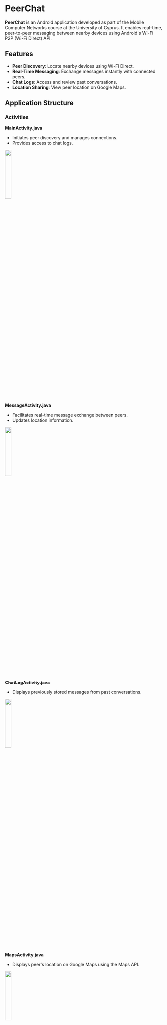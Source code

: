 # PeerChat

**PeerChat** is an Android application developed as part of the Mobile Computer Networks course at the University of Cyprus. It enables real-time, peer-to-peer messaging between nearby devices using Android's Wi-Fi P2P (Wi-Fi Direct) API.

## Features

- **Peer Discovery**: Locate nearby devices using Wi-Fi Direct.
- **Real-Time Messaging**: Exchange messages instantly with connected peers.
- **Chat Logs**: Access and review past conversations.
- **Location Sharing**: View peer location on Google Maps.

## Application Structure

### Activities

**MainActivity.java**
  - Initiates peer discovery and manages connections.
  - Provides access to chat logs.

<img src="https://github.com/user-attachments/assets/db07abfb-e920-4a87-8ed2-9a8ab6a08d09" height=20% width=20%>

##

**MessageActivity.java**
- Facilitates real-time message exchange between peers.
- Updates location information.

<img src="https://github.com/user-attachments/assets/e894bc38-fadd-4f38-9c7a-3417424332e9" height=20% width=20%>

##
 
**ChatLogActivity.java**
- Displays previously stored messages from past conversations.

<img src="https://github.com/user-attachments/assets/3854743e-a72a-419c-b822-6aaf1a4848fb" height=20% width=20%>

##

**MapsActivity.java**
- Displays peer's location on Google Maps using the Maps API.

<img src="https://github.com/user-attachments/assets/6e351e3d-52b5-454e-adb4-3ceed8ed831e" height=20% width=20%>

##

### Core Classes

**ConnectionManager.java**
- Handles setup and teardown of Wi-Fi P2P connections.

##

**WIFIBroadcastReceiver.java**
- Monitors Wi-Fi Direct-related broadcasts and updates the peer list.

##

**MessageServer.java**  
  -  Listens for incoming socket connections in a background thread. Once a peer connects, it receives messages, logs them to the local database via `ChatDBHelper`, and relays them to the UI through a `MessageListener` interface.

##

**MessageClient.java**  
  -  Handles outbound communication to a connected peer's `MessageServer`. 
  Establishes a socket connection, sends messages through the output stream, 
  and logs sent messages in the local database.

##

**ChatDBHelper.java**  
-  Handles local SQLite database operations, including:
    - Creating and managing the messages table.
    - Inserting incoming and outgoing messages.
    - Fetching past conversations for display in the ChatLogActivity.

## Usage

1. **Launch PeerChat** on two devices.
2. **Discover Peers** using the Main Activity.
3. **Establish Connection** by selecting a device.
4. **Send Messages** through the Message Activity.
5. **View location information** through the Maps Activity accessed through the top right button in the message activity.
6. **View Previous Conversations** using the Chat Log screen.

The source code is located under: `app/src/main/java/com/example/peerchat`

The app requires an API key for google maps that can be created through the Google Cloud Platform and must replace "API_KEY" in the AndroidManifest.xml
